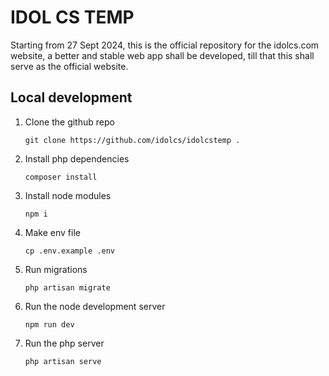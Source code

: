 # IDOL CS TEMP

Starting from 27 Sept 2024, this is the official repository for the idolcs.com website, a better and stable web app shall be developed, till that this shall serve as the official website.


## Local development

1. Clone the github repo

   ```shell
   git clone https://github.com/idolcs/idolcstemp .
   ```
2. Install php dependencies
   
    ```shell
    composer install
    ```
3. Install node modules
   
   ```shell
   npm i
   ```
4. Make env file
   
   ```shell
   cp .env.example .env
   ```
5. Run migrations
   
   ```shell
   php artisan migrate
   ```
6. Run the node development server
   
   ```shell
   npm run dev
   ```
7. Run the php server
   
   ```shell
   php artisan serve
   ```
